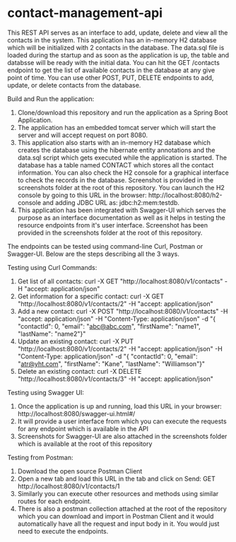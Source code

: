 # contact-management-api
This REST API serves as an interface to add, update, delete and view all the contacts in the system. This application has an in-memory H2 database which will be initialized with 2 contacts in the database. The data.sql file is loaded during the startup and as soon as the application is up, the table and databsse will be ready with the initial data. You can hit the GET /contacts endpoint to get the list of available contacts in the database at any give point of time. You can use other POST, PUT, DELETE endpoints to add, update, or delete contacts from the database.

Build and Run the application:
1. Clone/download this repository and run the application as a Spring Boot Application.
2. The application has an embedded tomcat server which will start the server and will accept request on port 8080.
3. This application also starts with an in-memory H2 database which creates the database using the hibernate entity annotations and the data.sql script which gets executed while the application is started. The database has a table named CONTACT which stores all the contact information. You can also check the H2 console for a graphical interface to check the records in the database. Screenshot is provided in the screenshots folder at the root of this repository. You can launch the H2 console by going to this URL in the browser: http://localhost:8080/h2-console and adding JDBC URL as: jdbc:h2:mem:testdb.
4. This application has been integrated with Swagger-UI which serves the purpose as an interface documentation as well as it helps in testing the resource endpoints from it's user interface. Screenshot has been provided in the screenshots folder at the root of this repository.

The endpoints can be tested using command-line Curl, Postman or Swagger-UI. Below are the steps describing all the 3 ways.

Testing using Curl Commands:
1. Get list of all contacts: curl -X GET "http://localhost:8080/v1/contacts" -H "accept: application/json"
2. Get information for a specific contact: curl -X GET "http://localhost:8080/v1/contacts/2" -H "accept: application/json"
3. Add a new contact: curl -X POST "http://localhost:8080/v1/contacts" -H "accept: application/json" -H "Content-Type: application/json" -d "{ \"contactId\": 0, \"email\": \"abc@abc.com\", \"firstName\": \"name1\", \"lastName\": \"name2\"}"
4. Update an existing contact: curl -X PUT "http://localhost:8080/v1/contacts/2" -H "accept: application/json" -H "Content-Type: application/json" -d "{ \"contactId\": 0, \"email\": \"atr@yht.com\", \"firstName\": \"Kane\", \"lastName\": \"Williamson\"}"
5. Delete an existing contact: curl -X DELETE "http://localhost:8080/v1/contacts/3" -H "accept: application/json"

Testing using Swagger UI:
1. Once the application is up and running, load this URL in your browser: http://localhost:8080/swagger-ui.html#/
2. It will provide a user interface from which you can execute the requests for any endpoint which is available in the API
3. Screenshots for Swagger-UI are also attached in the screenshots folder which is available at the root of this repository

Testing from Postman:
1. Download the open source Postman Client
2. Open a new tab and load this URL in the tab and click on Send: GET http://localhost:8080/v1/contacts/1
3. Similarly you can execute other resources and methods using similar routes for each endpoint.
4. There is also a postman collection attached at the root of the repository which you can download and import in Postman Client and it would automatically have all the request and input body in it. You would just need to execute the endpoints.
